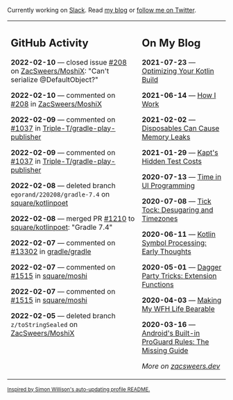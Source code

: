 Currently working on [Slack](https://slack.com/). Read [my blog](https://zacsweers.dev/) or [follow me on Twitter](https://twitter.com/ZacSweers).

<table><tr><td valign="top" width="60%">

## GitHub Activity
<!-- githubActivity starts -->
**2022-02-10** — closed issue [#208](https://github.com/ZacSweers/MoshiX/issues/208) on [ZacSweers/MoshiX](https://github.com/ZacSweers/MoshiX): "Can't serialize @DefaultObject?"

**2022-02-10** — commented on [#208](https://github.com/ZacSweers/MoshiX/issues/208#issuecomment-1034591999) in [ZacSweers/MoshiX](https://github.com/ZacSweers/MoshiX)

**2022-02-09** — commented on [#1037](https://github.com/Triple-T/gradle-play-publisher/issues/1037#issuecomment-1034279926) in [Triple-T/gradle-play-publisher](https://github.com/Triple-T/gradle-play-publisher)

**2022-02-09** — commented on [#1037](https://github.com/Triple-T/gradle-play-publisher/issues/1037#issuecomment-1034146331) in [Triple-T/gradle-play-publisher](https://github.com/Triple-T/gradle-play-publisher)

**2022-02-08** — deleted branch `egorand/220208/gradle-7.4` on [square/kotlinpoet](https://github.com/square/kotlinpoet)

**2022-02-08** — merged PR [#1210](https://github.com/square/kotlinpoet/pull/1210) to [square/kotlinpoet](https://github.com/square/kotlinpoet): "Gradle 7.4"

**2022-02-07** — commented on [#13302](https://github.com/gradle/gradle/issues/13302#issuecomment-1031944439) in [gradle/gradle](https://github.com/gradle/gradle)

**2022-02-07** — commented on [#1515](https://github.com/square/moshi/issues/1515#issuecomment-1031868605) in [square/moshi](https://github.com/square/moshi)

**2022-02-07** — commented on [#1515](https://github.com/square/moshi/issues/1515#issuecomment-1031621493) in [square/moshi](https://github.com/square/moshi)

**2022-02-05** — deleted branch `z/toStringSealed` on [ZacSweers/MoshiX](https://github.com/ZacSweers/MoshiX)
<!-- githubActivity ends -->
</td><td valign="top" width="40%">

## On My Blog
<!-- blog starts -->
**2021-07-23** — [Optimizing Your Kotlin Build](https://www.zacsweers.dev/optimizing-your-kotlin-build/)

**2021-06-14** — [How I Work](https://www.zacsweers.dev/how-i-work/)

**2021-02-02** — [Disposables Can Cause Memory Leaks](https://www.zacsweers.dev/disposables-can-cause-memory-leaks/)

**2021-01-29** — [Kapt's Hidden Test Costs](https://www.zacsweers.dev/kapts-hidden-test-costs/)

**2020-07-13** — [Time in UI Programming](https://www.zacsweers.dev/time-in-ui/)

**2020-07-08** — [Tick Tock: Desugaring and Timezones](https://www.zacsweers.dev/ticktock-desugaring-timezones/)

**2020-06-11** — [Kotlin Symbol Processing: Early Thoughts](https://www.zacsweers.dev/kotlin-symbol-processor-early-thoughts/)

**2020-05-01** — [Dagger Party Tricks: Extension Functions](https://www.zacsweers.dev/dagger-party-tricks-extension-functions/)

**2020-04-03** — [Making My WFH Life Bearable](https://www.zacsweers.dev/making-wfh-life-bearable/)

**2020-03-16** — [Android's Built-in ProGuard Rules: The Missing Guide](https://www.zacsweers.dev/android-proguard-rules/)
<!-- blog ends -->
_More on [zacsweers.dev](https://zacsweers.dev/)_
</td></tr></table>

<sub><a href="https://simonwillison.net/2020/Jul/10/self-updating-profile-readme/">Inspired by Simon Willison's auto-updating profile README.</a></sub>